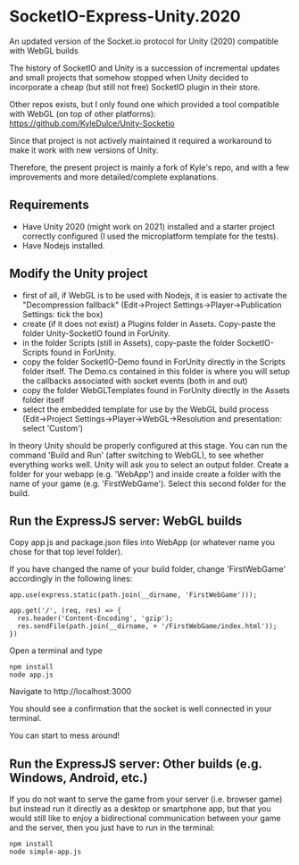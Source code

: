 # SocketIO-Express-Unity.2020
An updated version of the Socket.io protocol for Unity (2020) compatible with WebGL builds

The history of SocketIO and Unity is a succession of incremental updates and small projects that somehow stopped when Unity decided to incorporate a cheap (but still not free) SocketIO plugin in their store.

Other repos exists, but I only found one which provided a tool compatible with WebGL (on top of other platforms):
https://github.com/KyleDulce/Unity-Socketio

Since that project is not actively maintained it required a workaround to make it work with new versions of Unity. 

Therefore, the present project is mainly a fork of Kyle's repo, and with a few improvements and more detailed/complete explanations.

## Requirements
- Have Unity 2020 (might work on 2021) installed and a starter project correctly configured (I used the microplatform template for the tests).
- Have Nodejs installed.

## Modify the Unity project

- first of all, if WebGL is to be used with Nodejs, it is easier to activate the "Decompression fallback" (Edit->Project Settings->Player->Publication Settings: tick the box)
- create (if it does not exist) a Plugins folder in Assets. Copy-paste the folder Unity-SocketIO found in ForUnity.
- in the folder Scripts (still in Assets), copy-paste the folder SocketIO-Scripts found in ForUnity.
- copy the folder SocketIO-Demo found in ForUnity directly in the Scripts folder itself. The Demo.cs contained in this folder is where you will setup the callbacks associated with socket events (both in and out)
- copy the folder WebGLTemplates found in ForUnity directly in the Assets folder itself
- select the embedded template for use by the WebGL build process (Edit->Project Settings->Player->WebGL->Resolution and presentation: select 'Custom')

In theory Unity should be properly configured at this stage. You can run the command 'Build and Run' (after switching to WebGL), to see whether everything works well. Unity will ask you to select an output folder. Create a folder for your webapp (e.g. 'WebApp') and inside create a folder with the name of your game (e.g. 'FirstWebGame'). Select this second folder for the build.

## Run the ExpressJS server: WebGL builds

Copy app.js and package.json files into WebApp (or whatever name you chose for that top level folder).

If you have changed the name of your build folder, change 'FirstWebGame' accordingly in the following lines:

```
app.use(express.static(path.join(__dirname, 'FirstWebGame')));

app.get('/', (req, res) => {
  res.header('Content-Encoding', 'gzip');
  res.sendFile(path.join(__dirname, + '/FirstWebGame/index.html'));
})
```

Open a terminal and type

```
npm install
node app.js
```

Navigate to http://localhost:3000

You should see a confirmation that the socket is well connected in your terminal.

You can start to mess around!


## Run the ExpressJS server: Other builds (e.g. Windows, Android, etc.)

If you do not want to serve the game from your server (i.e. browser game) but instead run it directly as a desktop or smartphone app, but that you would still like to enjoy a bidirectional communication between your game and the server, then you just have to run in the terminal:

```
npm install
node simple-app.js
```